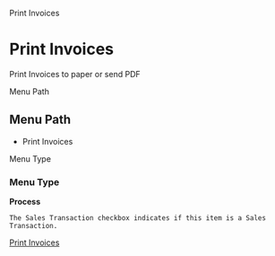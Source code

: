 
Print Invoices
# Print Invoices


Print Invoices to paper or send PDF

Menu Path
## Menu Path



- Print Invoices

Menu Type
### Menu Type

**Process**

```
The Sales Transaction checkbox indicates if this item is a Sales Transaction.
```

[Print Invoices](../../process-c_invoice_print.md)